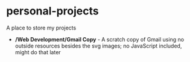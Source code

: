 # personal-projects
A place to store my projects

- **/Web Development/Gmail Copy** - A scratch copy of Gmail using no outside resources besides the svg images; no JavaScript included, might do that later
